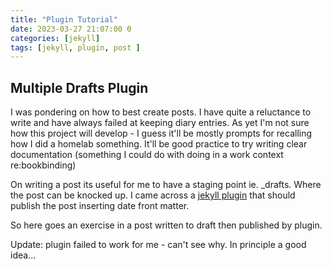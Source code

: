 ```yaml
---
title: "Plugin Tutorial"
date: 2023-03-27 21:07:00 0
categories: [jekyll]
tags: [jekyll, plugin, post ]
---
```


## Multiple Drafts Plugin

I was pondering on how to best create posts. I have quite a reluctance to write and have always failed at keeping diary entries. As yet I'm not sure how this project will develop - I guess it'll be mostly prompts for recalling how I did a homelab something. It'll be good practice to try writing clear documentation (something I could do with doing in a work context re:bookbinding)

On writing a post its useful for me to have a staging point ie. _drafts. Where the post can be knocked up. I came across a [jekyll plugin](https://www.hongkiat.com/blog/jekyll-plugin/) that should publish the post inserting date front matter.

So here goes an exercise in a post written to draft then published by plugin.

Update: plugin failed to work for me - can't see why. In principle a good idea...
